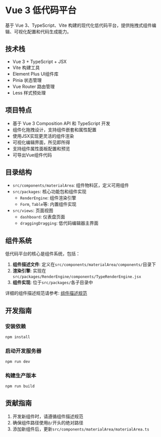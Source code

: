 # Vue 3 低代码平台

基于 Vue 3、TypeScript、Vite 构建的现代化低代码平台，提供拖拽式组件编辑、可视化配置和代码生成能力。

## 技术栈

- Vue 3 + TypeScript + JSX
- Vite 构建工具
- Element Plus UI组件库
- Pinia 状态管理
- Vue Router 路由管理
- Less 样式预处理

## 项目特点

- 基于 Vue 3 Composition API 和 TypeScript 开发
- 组件化拖拽设计，支持组件嵌套和属性配置
- 使用JSX实现更灵活的组件渲染
- 可视化编辑界面，所见即所得
- 支持组件属性面板配置和预览
- 可导出Vue组件代码

## 目录结构

- `src/components/materialArea`: 组件物料区，定义可用组件
- `src/packages`: 核心功能包和组件实现
  - `RenderEngine`: 组件渲染引擎
  - `Form`, `Table`等: 内置组件实现
- `src/views`: 页面视图
  - `dashboard`: 仪表盘页面
  - `draggingDragging`: 低代码编辑器主界面

## 组件系统

低代码平台的核心是组件系统，包括：

1. **组件描述文件**: 定义在`src/components/materialArea/components/`目录下
2. **渲染引擎**: 实现在`src/packages/RenderEngine/components/TypeRenderEngine.jsx`
3. **组件实现**: 位于`src/packages/`各子目录中

详细的组件描述规范请参考: [组件描述规范](./src/components/materialArea/README.md)

## 开发指南

### 安装依赖

```bash
npm install
```

### 启动开发服务器

```bash
npm run dev
```

### 构建生产版本

```bash
npm run build
```

## 贡献指南

1. 开发新组件时，请遵循组件描述规范
2. 确保组件路径使用`@/`开头的绝对路径
3. 添加新组件后，更新`src/components/materialArea/materialArea.ts`
